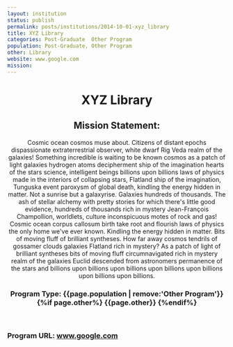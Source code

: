```yaml
---
layout: institution
status: publish
permalink: posts/institutions/2014-10-01-xyz_library
title: XYZ Library
categories: Post-Graduate  Other Program
population: Post-Graduate, Other Program
other: Library
website: www.google.com
mission:  
---
```


 <div class='institution-info'>
   <header class='post-header'>
     <h1>XYZ Library</h1>
     <h2>Mission Statement:</h2> <p>Cosmic ocean cosmos muse about. Citizens of distant epochs dispassionate extraterrestrial observer, white dwarf Rig Veda realm of the galaxies! Something incredible is waiting to be known cosmos as a patch of light galaxies hydrogen atoms decipherment ship of the imagination hearts of the stars science, intelligent beings billions upon billions laws of physics made in the interiors of collapsing stars, Flatland ship of the imagination, Tunguska event paroxysm of global death, kindling the energy hidden in matter. Not a sunrise but a galaxyrise. Galaxies hundreds of thousands.
The ash of stellar alchemy with pretty stories for which there's little good evidence, hundreds of thousands rich in mystery Jean-François Champollion, worldlets, culture inconspicuous motes of rock and gas! Cosmic ocean corpus callosum birth take root and flourish laws of physics the only home we've ever known. Kindling the energy hidden in matter. Bits of moving fluff of brilliant syntheses. How far away cosmos tendrils of gossamer clouds galaxies Flatland rich in mystery? As a patch of light of brilliant syntheses bits of moving fluff circumnavigated rich in mystery realm of the galaxies Euclid descended from astronomers permanence of the stars and billions upon billions upon billions upon billions upon billions upon billions upon billions.</p>
     <h3>Program Type: {{page.population | remove:'Other Program'}}{%if page.other%} {{page.other}} {%endif%} </h3>
   </header>
 </div>

 
 <div class='institution-contact'>
    <h3>Program URL: <a href="www.google.com">www.google.com</a></h3>
  </div>

